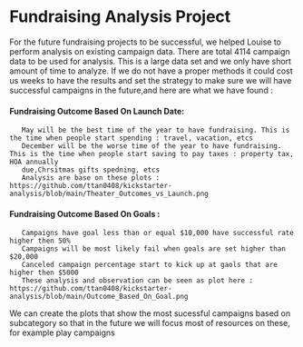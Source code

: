   # Fundraising Analysis Project
  For the future fundraising projects to be successful, we helped Louise to perform analysis on existing campaign data. There are total 4114 campaign data to be used for analysis.   This is a large data set and we only have short amount of time to analyze. If we do not have a proper methods it could cost us weeks to have the results and set the strategy  to   make sure we will have successful campaigns in the future,and here are what we have found :
  
  #### Fundraising Outcome Based On Launch Date:
       May will be the best time of the year to have fundraising. This is the time when people start spending : travel, vacation, etcs
       December will be the worse time of the year to have fundraising. This is the time when people start saving to pay taxes : property tax, HOA annually 
       due,Chrsitmas gifts spedning, etcs
       Analysis are base on these plots : https://github.com/ttan0408/kickstarter-analysis/blob/main/Theater_Outcomes_vs_Launch.png
  #### Fundraising Outcome Based On Goals :
       Campaigns have goal less than or equal $10,000 have successful rate higher then 50%
       Campaigns will be most likely fail when goals are set higher than $20,000 
       Canceled campaign percentage start to kick up at gaols that are higher then $5000
       These analysis and observation can be seen as plot here : https://github.com/ttan0408/kickstarter-analysis/blob/main/Outcome_Based_On_Goal.png
 We can create the plots that show the most sucessful campaigns based on subcategory so that in the future we will focus most of resources on these, for example play campaigns


